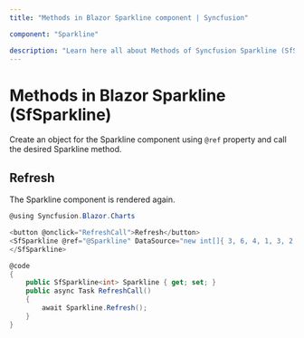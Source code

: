 ```yaml
---
title: "Methods in Blazor Sparkline component | Syncfusion"

component: "Sparkline"

description: "Learn here all about Methods of Syncfusion Sparkline (SfSparkline) component and more."
---
```


# Methods in Blazor Sparkline (SfSparkline)

Create an object for the Sparkline component using `@ref` property and call the desired Sparkline method.

## Refresh

The Sparkline component is rendered again.

```csharp
@using Syncfusion.Blazor.Charts

<button @onclick="RefreshCall">Refresh</button>
<SfSparkline @ref="@Sparkline" DataSource="new int[]{ 3, 6, 4, 1, 3, 2, 5 }" Type="SparklineType.Area" Height="200px" Width="350px" Fill="#b2cfff" LineWidth="1">
</SfSparkline>

@code
{
    public SfSparkline<int> Sparkline { get; set; }
    public async Task RefreshCall()
    {
        await Sparkline.Refresh();
    }
}
```